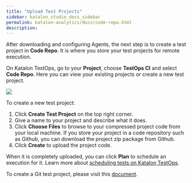 ```yaml
---
title: "Upload Test Projects" 
sidebar: katalon_studio_docs_sidebar
permalink: katalon-analytics/docs/code-repo.html 
description: 
---
```

After downloading and configuring Agents, the next step is to create a test project in **Code Repo**. It is where you store your test projects for remote execution.

On Katalon TestOps, go to your **Project**, choose **TestOps CI** and select **Code Repo**. Here you can view your existing projects or create a new test project.

![](https://github.com/katalon-studio/docs-images/raw/master/katalon-analytics/docs/code-repo/code-repo.png)

To create a new test project:

1. Click **Create Test Project** on the top right corner.
2. Give a name to your project and describe what it does.
3. Click **Choose Files** to browse to your compressed project code from your local machine. If you store your project in a code repository such as Github, you can download the project zip package from Github.
4. Click **Create** to upload the project code.

When it is completely uploaded, you can click **Plan** to schedule an execution for it. Learn more about [scheduling tests on Katalon TestOps](https://docs.katalon.com/katalon-analytics/docs/kt-scheduler.html).

To create a Git test project, please visit this [document](https://docs.katalon.com/katalon-analytics/docs/git-test-project.html).
